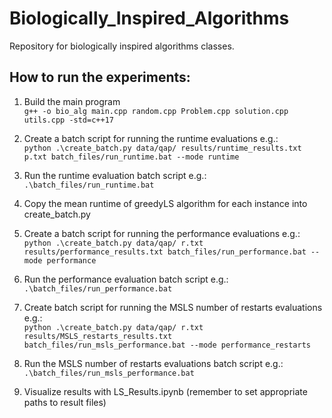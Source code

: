 # Biologically_Inspired_Algorithms
Repository for biologically inspired algorithms classes.

## How to run the experiments:
1. Build the main program <br>
`g++ -o bio_alg main.cpp random.cpp Problem.cpp solution.cpp utils.cpp -std=c++17`

2. Create a batch script for running the runtime evaluations e.g.:<br>
`python .\create_batch.py data/qap/ results/runtime_results.txt p.txt batch_files/run_runtime.bat --mode runtime`

3. Run the runtime evaluation batch script e.g.:<br>
`.\batch_files/run_runtime.bat`

4. Copy the mean runtime of greedyLS algorithm for each instance into create_batch.py

5. Create a batch script for running the performance evaluations e.g.:<br>
`python .\create_batch.py data/qap/ r.txt results/performance_results.txt batch_files/run_performance.bat --mode performance`

6. Run the performance evaluation batch script e.g.:<br>
`.\batch_files/run_performance.bat`

7. Create batch script for running the MSLS number of restarts evaluations e.g.:<br>
`python .\create_batch.py data/qap/ r.txt results/MSLS_restarts_results.txt batch_files/run_msls_performance.bat --mode performance_restarts`

8. Run the MSLS number of restarts evaluations batch script e.g.:<br>
`.\batch_files/run_msls_performance.bat`

9. Visualize results with LS_Results.ipynb (remember to set appropriate paths to result files) 